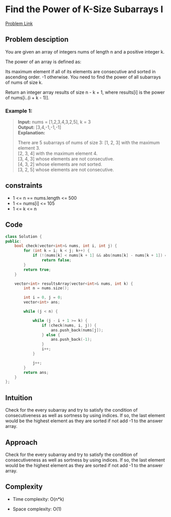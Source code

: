 # Find the Power of K-Size Subarrays I
[Problem Link](https://leetcode.com/problems/find-the-power-of-k-size-subarrays-i/)

## Problem desciption 
You are given an array of integers nums of length n and a positive integer k.

The power of an array is defined as:

Its maximum element if all of its elements are consecutive and sorted in ascending order.
-1 otherwise.
You need to find the power of all 
subarrays
 of nums of size k.

Return an integer array results of size n - k + 1, where results[i] is the power of nums[i..(i + k - 1)].

 

### Example 1:

> **Input:** nums = [1,2,3,4,3,2,5], k = 3<br>
> **Output:** [3,4,-1,-1,-1]<br>
> **Explanation:**
> 
> There are 5 subarrays of nums of size 3:
> [1, 2, 3] with the maximum element 3.<br>
> [2, 3, 4] with the maximum element 4.<br>
> [3, 4, 3] whose elements are not consecutive.<br>
> [4, 3, 2] whose elements are not sorted.<br>
> [3, 2, 5] whose elements are not consecutive.<br>


## constraints
* 1 <= n == nums.length <= 500
* 1 <= nums[i] <= 105
* 1 <= k <= n

## Code
```cpp
class Solution {
public:
    bool check(vector<int>& nums, int i, int j) {
        for (int k = i; k < j; k++) {
            if (!(nums[k] < nums[k + 1] && abs(nums[k] - nums[k + 1]) == 1))
                return false;
        }
        return true;
    }

    vector<int> resultsArray(vector<int>& nums, int k) {
        int n = nums.size();

        int i = 0, j = 0;
        vector<int> ans;

        while (j < n) {

            while (j - i + 1 >= k) {
                if (check(nums, i, j)) {
                    ans.push_back(nums[j]);
                } else {
                    ans.push_back(-1);
                }
                i++;
            }

            j++;
        }
        return ans;
    }
};
```

## Intuition
Check for the every subarray and try to satisfy the condition of consecutiveness as well as sortness by using indices. If so, the last element would be the highest element as they are sorted if not add -1 to the answer array.

## Approach
Check for the every subarray and try to satisfy the condition of consecutiveness as well as sortness by using indices. If so, the last element would be the highest element as they are sorted if not add -1 to the answer array.

## Complexity
- Time complexity: O(n*k)


- Space complexity: O(1)

